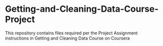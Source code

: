 # Getting-and-Cleaning-Data-Course-Project
This repository contains files required per the Project Assignment instructions in Getting and Cleaning Data Course on Coursera
